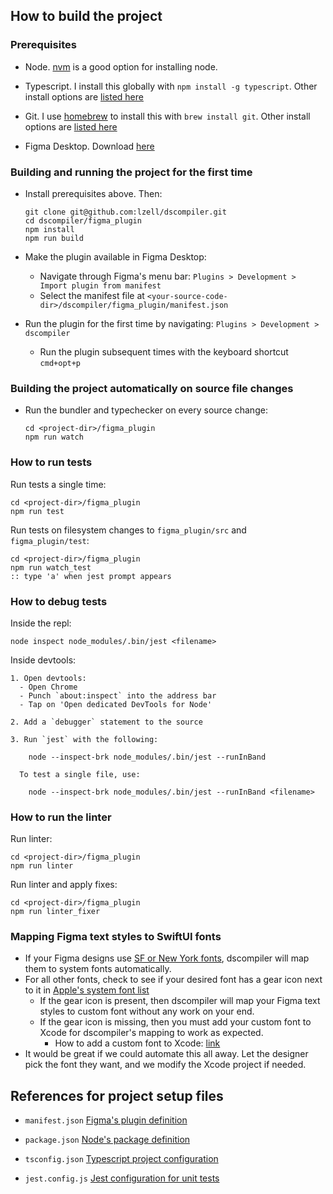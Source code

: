 ## How to build the project

### Prerequisites

- Node. [nvm](https://github.com/nvm-sh/nvm) is a good option for installing node.

- Typescript. I install this globally with `npm install -g typescript`.
  Other install options are [listed here](https://www.typescriptlang.org/download)

- Git. I use [homebrew](https://brew.sh/) to install this with `brew install git`.
  Other install options are [listed here](https://github.com/git-guides/install-git)

- Figma Desktop. Download [here](https://www.figma.com/downloads/)


### Building and running the project for the first time

- Install prerequisites above. Then:

    ```
    git clone git@github.com:lzell/dscompiler.git
    cd dscompiler/figma_plugin
    npm install
    npm run build
    ```

- Make the plugin available in Figma Desktop:
  - Navigate through Figma's menu bar: `Plugins > Development > Import plugin from manifest`
  - Select the manifest file at `<your-source-code-dir>/dscompiler/figma_plugin/manifest.json`

- Run the plugin for the first time by navigating: `Plugins > Development > dscompiler`
  - Run the plugin subsequent times with the keyboard shortcut `cmd+opt+p`


### Building the project automatically on source file changes

- Run the bundler and typechecker on every source change:

    ```
    cd <project-dir>/figma_plugin
    npm run watch
    ```

### How to run tests

Run tests a single time:

    cd <project-dir>/figma_plugin
    npm run test

Run tests on filesystem changes to `figma_plugin/src` and `figma_plugin/test`:

    cd <project-dir>/figma_plugin
    npm run watch_test
    :: type 'a' when jest prompt appears


### How to debug tests

Inside the repl:

    node inspect node_modules/.bin/jest <filename>

Inside devtools:

    1. Open devtools:
      - Open Chrome
      - Punch `about:inspect` into the address bar
      - Tap on 'Open dedicated DevTools for Node'

    2. Add a `debugger` statement to the source

    3. Run `jest` with the following:

        node --inspect-brk node_modules/.bin/jest --runInBand

      To test a single file, use:

        node --inspect-brk node_modules/.bin/jest --runInBand <filename>

### How to run the linter

Run linter:

    cd <project-dir>/figma_plugin
    npm run linter

Run linter and apply fixes:

    cd <project-dir>/figma_plugin
    npm run linter_fixer


### Mapping Figma text styles to SwiftUI fonts

- If your Figma designs use [SF or New York fonts](https://developer.apple.com/fonts/), dscompiler will map them to system fonts automatically.
- For all other fonts, check to see if your desired font has a gear icon next to it in [Apple's system font list](https://developer.apple.com/fonts/system-fonts/)
  - If the gear icon is present, then dscompiler will map your Figma text styles to custom font without any work on your end.
  - If the gear icon is missing, then you must add your custom font to Xcode for dscompiler's mapping to work as expected.
    - How to add a custom font to Xcode: [link](https://www.louzell.com/notes/swiftui_custom_font.html)
- It would be great if we could automate this all away. Let the designer pick the font they want, and we modify the Xcode project if needed.

## References for project setup files

- `manifest.json`
[Figma's plugin definition](https://www.figma.com/plugin-docs/manifest/)

- `package.json`
[Node's package definition](https://nodejs.org/api/packages.html)

- `tsconfig.json`
[Typescript project configuration](https://www.typescriptlang.org/docs/handbook/tsconfig-json.html)

- `jest.config.js`
[Jest configuration for unit tests](https://jestjs.io/docs/configuration)
